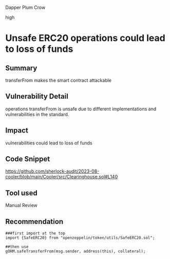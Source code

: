 Dapper Plum Crow

high

# Unsafe ERC20 operations could lead to loss of funds
## Summary
transferFrom makes the smart contract attackable

## Vulnerability Detail
 operations transferFrom is unsafe due to different implementations and vulnerabilities in the standard.

## Impact
vulnerabilities could lead to loss of funds

## Code Snippet
https://github.com/sherlock-audit/2023-08-cooler/blob/main/Cooler/src/Clearinghouse.sol#L140

## Tool used

Manual Review

## Recommendation
```solidity
###first import at the top
import {SafeERC20} from "openzeppelin/token/utils/SafeERC20.sol";

##then use 
gOHM.safeTransferFrom(msg.sender, address(this), collateral);


``` 
